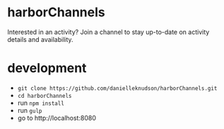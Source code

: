 # harborChannels
Interested in an activity? Join a channel to stay up-to-date on activity details and availability. 

# development
- `git clone https://github.com/danielleknudson/harborChannels.git`
- `cd harborChannels`
- run `npm install`
- run `gulp`
- go to http://localhost:8080